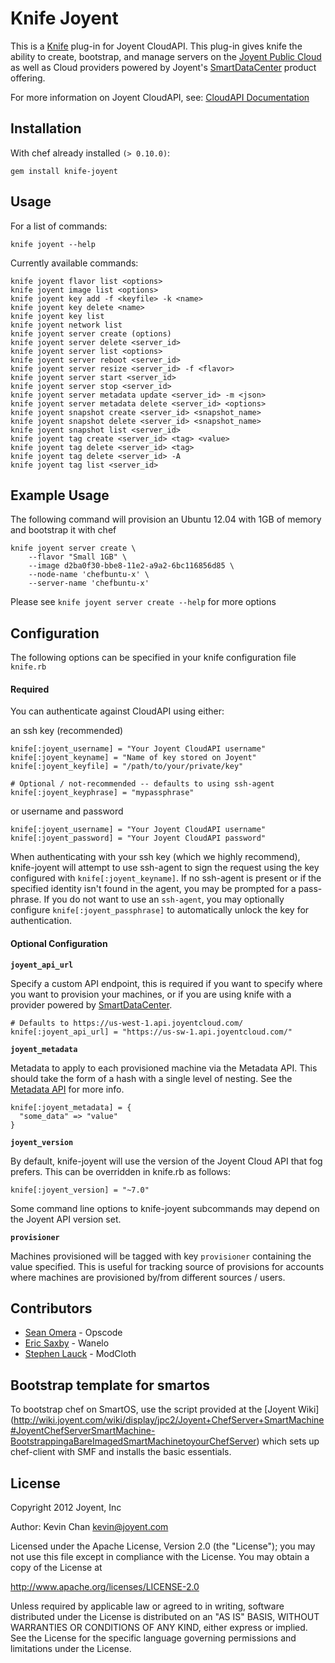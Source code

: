 Knife Joyent
===

This is a [Knife](http://wiki.opscode.com/display/chef/Knife) plug-in for Joyent CloudAPI. This plug-in gives knife
the ability to create, bootstrap, and manage servers on the [Joyent Public Cloud](http://www.joyentcloud.com/) as well as Cloud providers powered by Joyent's [SmartDataCenter](http://www.joyent.com/products/smartdatacenter/) product offering.

For more information on Joyent CloudAPI, see: [CloudAPI Documentation](http://api.joyentcloud.com/docs)

## Installation

With chef already installed ``(> 0.10.0)``:

    gem install knife-joyent

## Usage

For a list of commands:

    knife joyent --help

Currently available commands:

    knife joyent flavor list <options>
    knife joyent image list <options>
    knife joyent key add -f <keyfile> -k <name>
    knife joyent key delete <name>
    knife joyent key list
    knife joyent network list
    knife joyent server create (options)
    knife joyent server delete <server_id>
    knife joyent server list <options>
    knife joyent server reboot <server_id>
    knife joyent server resize <server_id> -f <flavor>
    knife joyent server start <server_id>
    knife joyent server stop <server_id>
    knife joyent server metadata update <server_id> -m <json>
    knife joyent server metadata delete <server_id> <options>
    knife joyent snapshot create <server_id> <snapshot_name>
    knife joyent snapshot delete <server_id> <snapshot_name>
    knife joyent snapshot list <server_id>
    knife joyent tag create <server_id> <tag> <value>
    knife joyent tag delete <server_id> <tag>
    knife joyent tag delete <server_id> -A
    knife joyent tag list <server_id>

## Example Usage

The following command will provision an Ubuntu 12.04 with 1GB of memory and bootstrap it with chef

    knife joyent server create \
        --flavor "Small 1GB" \
        --image d2ba0f30-bbe8-11e2-a9a2-6bc116856d85 \
        --node-name 'chefbuntu-x' \
        --server-name 'chefbuntu-x'

Please see ``knife joyent server create --help`` for more options

## Configuration

The following options can be specified in your knife configuration file
``knife.rb``

#### Required

You can authenticate against CloudAPI using either:

an ssh key (recommended)

    knife[:joyent_username] = "Your Joyent CloudAPI username"
    knife[:joyent_keyname] = "Name of key stored on Joyent"
    knife[:joyent_keyfile] = "/path/to/your/private/key"

    # Optional / not-recommended -- defaults to using ssh-agent
    knife[:joyent_keyphrase] = "mypassphrase"

or username and password

    knife[:joyent_username] = "Your Joyent CloudAPI username"
    knife[:joyent_password] = "Your Joyent CloudAPI password"

When authenticating with your ssh key (which we highly recommend), knife-joyent will
attempt to use ssh-agent to sign the request using the key configured with
``knife[:joyent_keyname]``. If no ssh-agent is present or if the specified identity
isn't found in the agent, you may be prompted for a pass-phrase. If you do not want
to use an ``ssh-agent``, you may optionally configure ``knife[:joyent_passphrase]``
to automatically unlock the key for authentication.

#### Optional Configuration

**``joyent_api_url``**

Specify a custom API endpoint, this is required if you want to specify
where you want to provision your machines, or if you are using knife with a
provider powered by [SmartDataCenter](http://www.joyent.com/products/smartdatacenter/).

    # Defaults to https://us-west-1.api.joyentcloud.com/
    knife[:joyent_api_url] = "https://us-sw-1.api.joyentcloud.com/"

**``joyent_metadata``**

Metadata to apply to each provisioned machine via the Metadata API. This should take
the form of a hash with a single level of nesting. See the
[Metadata API](http://wiki.joyent.com/wiki/display/sdc/Using+the+Metadata+API) for more info.

    knife[:joyent_metadata] = {
      "some_data" => "value"
    }

**``joyent_version``**

By default, knife-joyent will use the version of the Joyent Cloud API that fog prefers. This
can be overridden in knife.rb as follows:

    knife[:joyent_version] = "~7.0"

Some command line options to knife-joyent subcommands may depend on the Joyent API version set.

**``provisioner``**

Machines provisioned will be tagged with key ``provisioner`` containing the value specified.
This is useful for tracking source of provisions for accounts where machines are provisioned
by/from different sources / users.

## Contributors

 - [Sean Omera](https://github.com/someara) - Opscode
 - [Eric Saxby](https://github.com/sax) - Wanelo
 - [Stephen Lauck](https://github.com/stephenlauck) - ModCloth

## Bootstrap template for smartos

To bootstrap chef on SmartOS, use the script provided at the [Joyent Wiki] (http://wiki.joyent.com/wiki/display/jpc2/Joyent+ChefServer+SmartMachine#JoyentChefServerSmartMachine-BootstrappingaBareImagedSmartMachinetoyourChefServer)
which sets up chef-client with SMF and installs the basic essentials.

## License

Copyright 2012 Joyent, Inc

Author: Kevin Chan <kevin@joyent.com>

Licensed under the Apache License, Version 2.0 (the "License");
you may not use this file except in compliance with the License.
You may obtain a copy of the License at

   http://www.apache.org/licenses/LICENSE-2.0

Unless required by applicable law or agreed to in writing, software
distributed under the License is distributed on an "AS IS" BASIS,
WITHOUT WARRANTIES OR CONDITIONS OF ANY KIND, either express or implied.
See the License for the specific language governing permissions and
limitations under the License.
